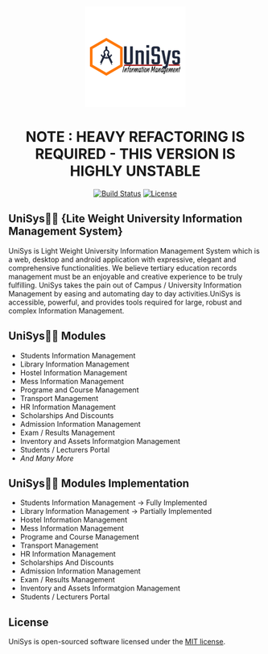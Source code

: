 <p align="center"><img src="https://github.com/MartMbithi/UniSys/blob/master/public/logo.png" width="200"></p>
<h1 align ="center"> NOTE : HEAVY REFACTORING IS REQUIRED - THIS VERSION IS HIGHLY UNSTABLE</h1>

<p align="center">
<a href="https://travis-ci.org/laravel/framework"><img src="https://travis-ci.org/laravel/framework.svg" alt="Build Status"></a>
<a href="https://packagist.org/packages/laravel/framework"><img src="https://poser.pugx.org/laravel/framework/license.svg" alt="License"></a>
</p>

## UniSys🧑‍🎓 {Lite Weight University Information Management System}

UniSys is Light Weight University Information Management System which is a web, desktop and android application  with expressive, elegant and comprehensive functionalities. We believe tertiary education records management must be an enjoyable and creative experience to be truly fulfilling. UniSys takes the pain out of Campus / University Information Management by easing and automating day to day activities.UniSys is accessible, powerful, and provides tools required for large, robust and complex Information Management.

## UniSys🧑‍🎓 Modules
*  Students Information Management 
*  Library Information Management
*  Hostel Information Management
*  Mess Information Management
*  Programe and Course Management
*  Transport Management
*  HR Information Management
*  Scholarships And Discounts
*  Admission Information Management
*  Exam / Results Management
*  Inventory and Assets Informatgion Management
*  Students / Lecturers Portal
*  <i>And Many More</i>

## UniSys🧑‍🎓 Modules Implementation
*  Students Information Management -> Fully Implemented
*  Library Information Management -> Partially Implemented
*  Hostel Information Management
*  Mess Information Management
*  Programe and Course Management
*  Transport Management
*  HR Information Management
*  Scholarships And Discounts
*  Admission Information Management
*  Exam / Results Management
*  Inventory and Assets Informatgion Management
*  Students / Lecturers Portal
## License
UniSys is open-sourced software licensed under the [MIT license](https://opensource.org/licenses/MIT).
